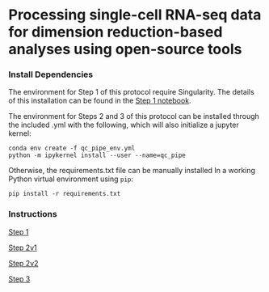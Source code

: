 # Processing single-cell RNA-seq data for dimension reduction-based analyses using open-source tools

### Install Dependencies
The environment for Step 1 of this protocol require Singularity. The details of this installation can be found in the [Step 1 notebook](https://github.com/KenLauLab/STAR_Protocol/blob/master/Step_1_Bioinformatics_Pipeline.ipynb).


The environment for Steps 2 and 3 of this protocol can be installed through the included .yml with the following, which will also initialize a jupyter kernel: 
```
conda env create -f qc_pipe_env.yml
python -m ipykernel install --user --name=qc_pipe
```

Otherwise, the requirements.txt file can be manually installed In a working Python virtual environment using `pip`:
```
pip install -r requirements.txt
```

### Instructions

[Step 1](https://github.com/KenLauLab/STAR_Protocol/blob/master/Step_1_Bioinformatics_Pipeline.ipynb)

[Step 2v1](https://github.com/KenLauLab/STAR_Protocol/blob/master/Step_2_QC_Variant_1.ipynb)

[Step 2v2](https://github.com/KenLauLab/STAR_Protocol/blob/master/Step_2_QC_Variant_2.ipynb)

[Step 3](https://github.com/KenLauLab/STAR_Protocol/blob/master/Step_3_DR_analysis.ipynb)


